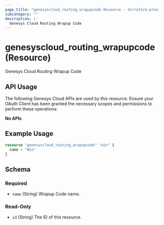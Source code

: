 ```yaml
---
page_title: "genesyscloud_routing_wrapupcode Resource - terraform-provider-genesyscloud-jonesb"
subcategory: ""
description: |-
  Genesys Cloud Routing Wrapup Code
---
```

# genesyscloud_routing_wrapupcode (Resource)

Genesys Cloud Routing Wrapup Code

## API Usage
The following Genesys Cloud APIs are used by this resource. Ensure your OAuth Client has been granted the necessary scopes and permissions to perform these operations:

**No APIs**

## Example Usage

```terraform
resource "genesyscloud_routing_wrapupcode" "win" {
  name = "Win"
}
```

<!-- schema generated by tfplugindocs -->
## Schema

### Required

- `name` (String) Wrapup Code name.

### Read-Only

- `id` (String) The ID of this resource.

